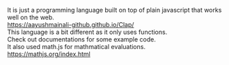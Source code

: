 It is just a programming language built on top of plain javascript that works well on the web. <br>
https://aayushmainali-github.github.io/Clap/ <br>
This language is a bit different as it only uses functions. <br> 
Check out documentations for some example code. <br>
It also used math.js for mathmatical evaluations. https://mathjs.org/index.html <br>
